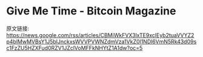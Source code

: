 # Give Me Time - Bitcoin Magazine

原文链接: https://news.google.com/rss/articles/CBMiWkFVX3lxTE9xclEyb2tuaVVYZ2p4blMwMVBsY1J5blJnckxsWVVPVWNZdmVza1VkZ0l1NDl6VmN5Rk43d09sc1FzZU5HZXFud0RZV1JZclVoMFFkNHYtZ1A1dw?oc=5


